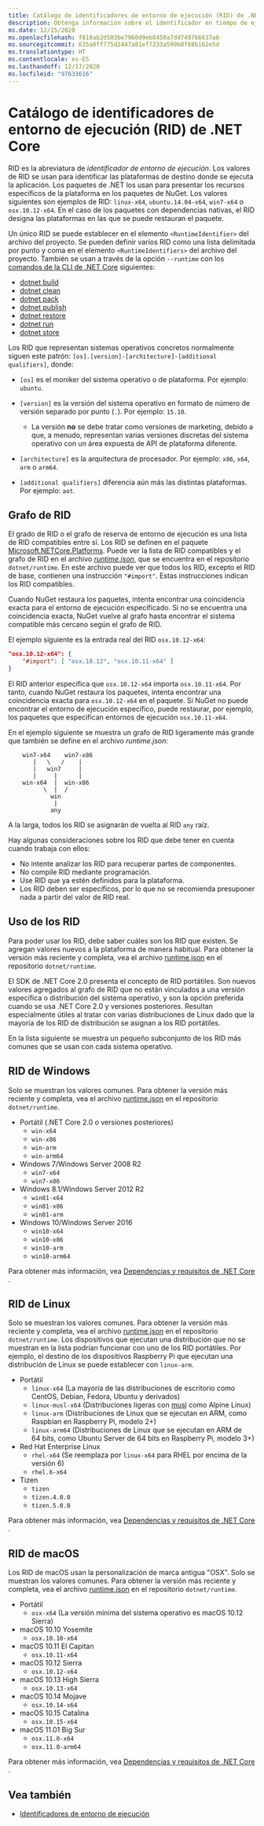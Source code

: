```yaml
---
title: Catálogo de identificadores de entorno de ejecución (RID) de .NET Core
description: Obtenga información sobre el identificador en tiempo de ejecución (RID) y sobre cómo se usan los RID en .NET Core.
ms.date: 12/15/2020
ms.openlocfilehash: f818ab2d503be7960d9eb8450a7dd749766637a6
ms.sourcegitcommit: 635a0ff775d2447a81ef7233a599b8f88b162e5d
ms.translationtype: HT
ms.contentlocale: es-ES
ms.lasthandoff: 12/17/2020
ms.locfileid: "97633616"
---
```

# <a name="net-core-rid-catalog"></a>Catálogo de identificadores de entorno de ejecución (RID) de .NET Core

RID es la abreviatura de *identificador de entorno de ejecución*. Los valores de RID se usan para identificar las plataformas de destino donde se ejecuta la aplicación.
Los paquetes de .NET los usan para presentar los recursos específicos de la plataforma en los paquetes de NuGet. Los valores siguientes son ejemplos de RID: `linux-x64`, `ubuntu.14.04-x64`, `win7-x64` o `osx.10.12-x64`.
En el caso de los paquetes con dependencias nativas, el RID designa las plataformas en las que se puede restauran el paquete.

Un único RID se puede establecer en el elemento `<RuntimeIdentifier>` del archivo del proyecto. Se pueden definir varios RID como una lista delimitada por punto y coma en el elemento `<RuntimeIdentifiers>` del archivo del proyecto. También se usan a través de la opción `--runtime` con los [comandos de la CLI de .NET Core](./tools/index.md) siguientes:

- [dotnet build](./tools/dotnet-build.md)
- [dotnet clean](./tools/dotnet-clean.md)
- [dotnet pack](./tools/dotnet-pack.md)
- [dotnet publish](./tools/dotnet-publish.md)
- [dotnet restore](./tools/dotnet-restore.md)
- [dotnet run](./tools/dotnet-run.md)
- [dotnet store](./tools/dotnet-store.md)

Los RID que representan sistemas operativos concretos normalmente siguen este patrón: `[os].[version]-[architecture]-[additional qualifiers]`, donde:

- `[os]` es el moniker del sistema operativo o de plataforma. Por ejemplo: `ubuntu`.

- `[version]` es la versión del sistema operativo en formato de número de versión separado por punto (`.`). Por ejemplo: `15.10`.

  - La versión **no** se debe tratar como versiones de marketing, debido a que, a menudo, representan varias versiones discretas del sistema operativo con un área expuesta de API de plataforma diferente.

- `[architecture]` es la arquitectura de procesador. Por ejemplo: `x86`, `x64`, `arm` o `arm64`.

- `[additional qualifiers]` diferencia aún más las distintas plataformas. Por ejemplo: `aot`.

## <a name="rid-graph"></a>Grafo de RID

El grado de RID o el grafo de reserva de entorno de ejecución es una lista de RID compatibles entre sí. Los RID se definen en el paquete [Microsoft.NETCore.Platforms](https://www.nuget.org/packages/Microsoft.NETCore.Platforms/). Puede ver la lista de RID compatibles y el grafo de RID en el archivo [*runtime.json*](https://github.com/dotnet/runtime/blob/master/src/libraries/pkg/Microsoft.NETCore.Platforms/runtime.json), que se encuentra en el repositorio `dotnet/runtime`. En este archivo puede ver que todos los RID, excepto el RID de base, contienen una instrucción `"#import"`. Estas instrucciones indican los RID compatibles.

Cuando NuGet restaura los paquetes, intenta encontrar una coincidencia exacta para el entorno de ejecución especificado.
Si no se encuentra una coincidencia exacta, NuGet vuelve al grafo hasta encontrar el sistema compatible más cercano según el grafo de RID.

El ejemplo siguiente es la entrada real del RID `osx.10.12-x64`:

```json
"osx.10.12-x64": {
    "#import": [ "osx.10.12", "osx.10.11-x64" ]
}
```

El RID anterior especifica que `osx.10.12-x64` importa `osx.10.11-x64`. Por tanto, cuando NuGet restaura los paquetes, intenta encontrar una coincidencia exacta para `osx.10.12-x64` en el paquete. Si NuGet no puede encontrar el entorno de ejecución específico, puede restaurar, por ejemplo, los paquetes que especifican entornos de ejecución `osx.10.11-x64`.

En el ejemplo siguiente se muestra un grafo de RID ligeramente más grande que también se define en el archivo *runtime.json*:

```
    win7-x64    win7-x86
       |   \   /    |
       |   win7     |
       |     |      |
    win-x64  |  win-x86
          \  |  /
            win
             |
            any
```

A la larga, todos los RID se asignarán de vuelta al RID `any` raíz.

Hay algunas consideraciones sobre los RID que debe tener en cuenta cuando trabaja con ellos:

- No intente analizar los RID para recuperar partes de componentes.
- No compile RID mediante programación.
- Use RID que ya estén definidos para la plataforma.
- Los RID deben ser específicos, por lo que no se recomienda presuponer nada a partir del valor de RID real.

## <a name="using-rids"></a>Uso de los RID

Para poder usar los RID, debe saber cuáles son los RID que existen. Se agregan valores nuevos a la plataforma de manera habitual.
Para obtener la versión más reciente y completa, vea el archivo [runtime.json](https://github.com/dotnet/runtime/blob/master/src/libraries/pkg/Microsoft.NETCore.Platforms/runtime.json) en el repositorio `dotnet/runtime`.

El SDK de .NET Core 2.0 presenta el concepto de RID portátiles. Son nuevos valores agregados al grafo de RID que no están vinculados a una versión específica o distribución del sistema operativo, y son la opción preferida cuando se usa .NET Core 2.0 y versiones posteriores. Resultan especialmente útiles al tratar con varias distribuciones de Linux dado que la mayoría de los RID de distribución se asignan a los RID portátiles.

En la lista siguiente se muestra un pequeño subconjunto de los RID más comunes que se usan con cada sistema operativo.

## <a name="windows-rids"></a>RID de Windows

Solo se muestran los valores comunes. Para obtener la versión más reciente y completa, vea el archivo [runtime.json](https://github.com/dotnet/runtime/blob/master/src/libraries/pkg/Microsoft.NETCore.Platforms/runtime.json) en el repositorio `dotnet/runtime`.

- Portátil (.NET Core 2.0 o versiones posteriores)
  - `win-x64`
  - `win-x86`
  - `win-arm`
  - `win-arm64`
- Windows 7/Windows Server 2008 R2
  - `win7-x64`
  - `win7-x86`
- Windows 8.1/Windows Server 2012 R2
  - `win81-x64`
  - `win81-x86`
  - `win81-arm`
- Windows 10/Windows Server 2016
  - `win10-x64`
  - `win10-x86`
  - `win10-arm`
  - `win10-arm64`

Para obtener más información, vea [Dependencias y requisitos de .NET Core](./install/windows.md#dependencies) .

## <a name="linux-rids"></a>RID de Linux

Solo se muestran los valores comunes. Para obtener la versión más reciente y completa, vea el archivo [runtime.json](https://github.com/dotnet/runtime/blob/master/src/libraries/pkg/Microsoft.NETCore.Platforms/runtime.json) en el repositorio `dotnet/runtime`. Los dispositivos que ejecutan una distribución que no se muestran en la lista podrían funcionar con uno de los RID portátiles. Por ejemplo, el destino de los dispositivos Raspberry Pi que ejecutan una distribución de Linux se puede establecer con `linux-arm`.

- Portátil
  - `linux-x64` (La mayoría de las distribuciones de escritorio como CentOS, Debian, Fedora, Ubuntu y derivados)
  - `linux-musl-x64` (Distribuciones ligeras con [musl](https://wiki.musl-libc.org/projects-using-musl.html) como Alpine Linux)
  - `linux-arm` (Distribuciones de Linux que se ejecutan en ARM, como Raspbian en Raspberry Pi, modelo 2+)
  - `linux-arm64` (Distribuciones de Linux que se ejecutan en ARM de 64 bits, como Ubuntu Server de 64 bits en Raspberry Pi, modelo 3+)
- Red Hat Enterprise Linux
  - `rhel-x64` (Se reemplaza por `linux-x64` para RHEL por encima de la versión 6)
  - `rhel.6-x64`
- Tizen
  - `tizen`
  - `tizen.4.0.0`
  - `tizen.5.0.0`

Para obtener más información, vea [Dependencias y requisitos de .NET Core](./install/linux.md) .

## <a name="macos-rids"></a>RID de macOS

Los RID de macOS usan la personalización de marca antigua "OSX". Solo se muestran los valores comunes. Para obtener la versión más reciente y completa, vea el archivo [runtime.json](https://github.com/dotnet/runtime/blob/master/src/libraries/pkg/Microsoft.NETCore.Platforms/runtime.json) en el repositorio `dotnet/runtime`.

- Portátil
  - `osx-x64` (La versión mínima del sistema operativo es macOS 10.12 Sierra)
- macOS 10.10  Yosemite
  - `osx.10.10-x64`
- macOS 10.11 El Capitan
  - `osx.10.11-x64`
- macOS 10.12 Sierra
  - `osx.10.12-x64`
- macOS 10.13 High Sierra
  - `osx.10.13-x64`
- macOS 10.14 Mojave
  - `osx.10.14-x64`
- macOS 10.15 Catalina
  - `osx.10.15-x64`
- macOS 11.01 Big Sur
  - `osx.11.0-x64`
  - `osx.11.0-arm64`

Para obtener más información, vea [Dependencias y requisitos de .NET Core](./install/macos.md#dependencies) .

## <a name="see-also"></a>Vea también

- [Identificadores de entorno de ejecución](https://github.com/dotnet/runtime/blob/master/src/libraries/pkg/Microsoft.NETCore.Platforms/readme.md)
